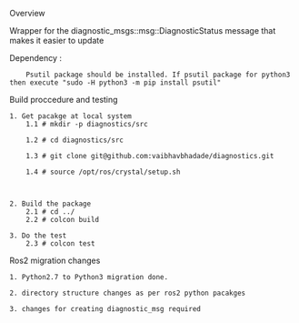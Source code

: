 Overview

Wrapper for the diagnostic_msgs::msg::DiagnosticStatus message that
makes it easier to update

Dependency :

        Psutil package should be installed. If psutil package for python3 then execute "sudo -H python3 -m pip install psutil"


Build proccedure and testing

	1. Get pacakge at local system
		1.1 # mkdir -p diagnostics/src

		1.2 # cd diagnostics/src

		1.3 # git clone git@github.com:vaibhavbhadade/diagnostics.git

		1.4 # source /opt/ros/crystal/setup.sh



	2. Build the package
		2.1 # cd ../
	 	2.2 # colcon build

	3. Do the test
	 	2.3 # colcon test


Ros2 migration changes

	1. Python2.7 to Python3 migration done.

	2. directory structure changes as per ros2 python pacakges

	3. changes for creating diagnostic_msg required

